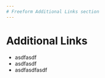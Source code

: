 ```yaml
---
# Freeform Additional Links section
---
```

# Additional Links
- asdfasdf
- asdfasdf
- asdfasdfasdf 